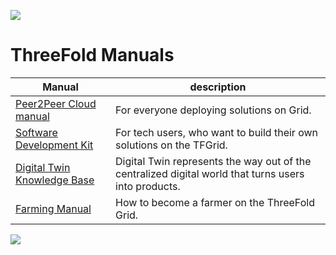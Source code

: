 ![](img/manual_from_laptop.jpg)

# ThreeFold Manuals 

| Manual  | description  |
|---|---|
| [Peer2Peer Cloud manual](cloud_home)  | For everyone deploying solutions on Grid.  |
| [Software Development Kit](sdk:sdk_home)  | For tech users, who want to build their own solutions on the TFGrid. |
| [Digital Twin Knowledge Base](twin:twin_home)   |  Digital Twin represents the way out of the centralized digital world that turns users into products. |
| [Farming Manual](become_a_farmer) | How to become a farmer on the ThreeFold Grid. |

![](img/different_users_tfgrid.jpg)